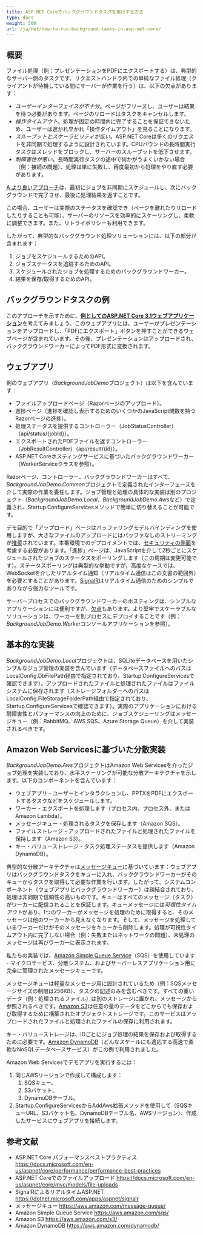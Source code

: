 ```yaml
---
title: ASP.NET Coreでバックグラウンドタスクを実行する方法
type: docs
weight: 300
url: /ja/net/how-to-run-background-tasks-in-asp-net-core/
---
```


## **概要**
ファイル処理（例：プレゼンテーションをPDFにエクスポートする）は、典型的なサーバー側のタスクです。リクエストハンドラ内での単純なファイル処理（クライアントが待機している間にサーバーが作業を行う）は、以下の欠点があります：

- *ユーザーインターフェイスが不十分*。ページがフリーズし、ユーザーは結果を待つ必要があります。ページのリロードはタスクをキャンセルします。
- *操作タイムアウト*。処理が固定の時間内に完了することを保証できないため、ユーザーは遅かれ早かれ「操作タイムアウト」を見ることになります。
- *スループットとスケーラビリティが低い*。ASP.NET Coreは多くのリクエストを非同期で処理するように設計されています。CPUバウンドの長時間実行タスクはスレッドをブロックし、サーバーのスループットを低下させます。
- *耐障害性が悪い*。長時間実行タスクの途中で何かがうまくいかない場合（例：接続の問題）、処理は単に失敗し、再度最初から処理をやり直す必要があります。

[A より良いアプローチ](https://docs.microsoft.com/en-us/aspnet/core/performance/performance-best-practices#complete-long-running-tasks-outside-of-http-requests)は、最初にジョブを非同期にスケジュールし、次にバックグラウンドで完了させ、最後に処理結果を返すことです。

この場合、ユーザーは実際のステータスを確認でき（ページを離れたりリロードしたりすることも可能）、サーバーのリソースを効率的にスケーリングし、柔軟に調整できます。また、リトライポリシーも利用できます。

したがって、典型的なバックグラウンド処理ソリューションには、以下の部分が含まれます：
1. ジョブをスケジュールするためのAPI。
2. ジョブステータスを追跡するためのAPI。
3. スケジュールされたジョブを処理するためのバックグラウンドワーカー。
4. 結果を保存/取得するためのAPI。

## **バックグラウンドタスクの例**
このアプローチを示すために、[**例としてのASP.NET Core 3.1ウェブアプリケーション**](https://wiki.lutsk.dynabic.com/download/Aspose%20Slides/slidesnet/Discussion%20on%20Russian/Issues/Platform%20specific/How%20to%20run%20Background%20Tasks%20in%20ASP.NET%20Core/WebHome/BackgroundJobDemo.zip?rev=1.1)を考えてみましょう。このウェブアプリには、ユーザーがプレゼンテーションをアップロードし、「PDFにエクスポート」ボタンを押すことができるウェブページが含まれています。その後、プレゼンテーションはアップロードされ、バックグラウンドワーカーによってPDF形式に変換されます。

## **ウェブアプリ**
例のウェブアプリ（*BackgroundJobDemo*プロジェクト）は以下を含んでいます：

- ファイルアップロードページ（Razorページのアップロード）。
- 進捗ページ（進捗を確認し表示するためのいくつかのJavaScript関数を持つRazorページの進捗）。
- 処理ステータスを提供するコントローラー（JobStatusController）（api/status/{jobId}）。
- エクスポートされたPDFファイルを返すコントローラー（JobResultController）（api/result/{id}）。
- ASP.NET Coreホスティングサービスに基づいたバックグラウンドワーカー（WorkerServiceクラスを参照）。

Razorページ、コントローラー、バックグラウンドワーカーはすべて、*BackgroundJobDemo.Common*プロジェクトで定義されたインターフェースを介して実際の作業を委任します。ジョブ管理と処理の具体的な実装は別のプロジェクト（*BackgroundJobDemo.Local*、*BackgroundJobDemo.Aws*など）で定義され、Startup.ConfigureServicesメソッドで簡単に切り替えることが可能です。

デモ目的で「アップロード」ページはバッファリングモデルバインディングを使用しますが、大きなファイルのアップロードにはバッファなしのストリーミングが[推奨](https://docs.microsoft.com/en-us/aspnet/core/mvc/models/file-uploads)されています。本番環境でのデプロイメントでは、[セキュリティの側面](https://docs.microsoft.com/en-us/aspnet/core/mvc/models/file-uploads#security-considerations)を考慮する必要があります。「進捗」ページは、JavaScriptを介して2秒ごとにスケジュールされたジョブのステータスをポーリングします（この周期は変更可能です）。ステータスポーリングは典型的な挙動ですが、高度なケースでは、WebSocketを介したリアルタイム通知（リアルタイム通信はこの文書の範囲外）を必要とすることがあります。[SignalR](https://dotnet.microsoft.com/apps/aspnet/signalr)はリアルタイム通信のためのシンプルでありながら強力なツールです。

サーバープロセスでのバックグラウンドワーカーのホスティングは、シンプルなアプリケーションには便利ですが、[欠点](https://haacked.com/archive/2011/10/16/the-dangers-of-implementing-recurring-background-tasks-in-asp-net.aspx)もあります。より堅牢でスケーラブルなソリューションは、ワーカーを別プロセスにデプロイすることです（例：*BackgroundJobDemo.Worker*コンソールアプリケーションを参照）。

## **基本的な実装**
*BackgroundJobDemo.Local*プロジェクトは、SQLiteデータベースを用いたシンプルなジョブ管理の実装を含んでいます（データベースファイルへのパスはLocalConfig.DbFilePath経由で指定されており、Startup.ConfigureServicesで確認できます）。アップロードされたファイルと処理されたファイルはファイルシステムに保存されます（ストレージフォルダーへのパスはLocalConfig.FileStorageFolderPath経由で指定されており、Startup.ConfigureServicesで確認できます）。実際のアプリケーションにおける耐障害性とパフォーマンスの向上のために、ジョブスケジューリングはメッセージキュー（例：RabbitMQ、AWS SQS、Azure Storage Queue）を介して実装されるべきです。

## **Amazon Web Servicesに基づいた分散実装**
*BackgroundJobDemo.Aws*プロジェクトはAmazon Web Servicesを介ったジョブ処理を実装しており、水平スケーリングが可能な分散アーキテクチャを示します。以下のコンポーネントを含んでいます：

- ウェブアプリ - ユーザーとインタラクションし、PPTXをPDFにエクスポートするタスクなどをスケジュールします。
- ワーカー - エクスポートを処理します（プロセス内、プロセス外、またはAmazon Lambda）。
- メッセージキュー - 処理されるタスクを保存します（Amazon SQS）。
- ファイルストレージ - アップロードされたファイルと処理されたファイルを保持します（Amazon S3）。
- キー・バリューストレージ - タスク処理ステータスを提供します（Amazon DynamoDB）。

典型的な分散アーキテクチャは[メッセージキュー](https://aws.amazon.com/message-queue/)に基づいています：ウェブアプリはバックグラウンドタスクをキューに入れ、バックグラウンドワーカーがそのキューからタスクを取得して必要な作業を行います。したがって、システムコンポーネント（ウェブアプリとバックグラウンドワーカー）は疎結合されており、処理は非同期で信頼性の高いものです。キューはすべてのメッセージ（タスク）がワーカーに配信されることを保証します。キューメッセージには*可視性タイムアウト*があり、1つのワーカーがメッセージを処理のために取得すると、そのメッセージは他のワーカーから見えなくなります。そして、メッセージを処理しているワーカーだけがそのメッセージをキューから削除します。処理が可視性タイムアウト内に完了しない場合（例：失敗またはネットワークの問題）、未処理のメッセージは再びワーカーに表示されます。

私たちの実装では、[Amazon Simple Queue Service](https://aws.amazon.com/sqs/)（SQS）を使用しています - マイクロサービス、分散システム、およびサーバーレスアプリケーション用に完全に管理されたメッセージキューです。

メッセージキューは軽量なメッセージ用に設計されているため（例：SQSメッセージサイズの制限は256KB）、タスクの記述のみを含むべきです。すべての重いデータ（例：処理されるファイル）は別のストレージに置かれ、メッセージから参照されるべきです。[Amazon S3](https://aws.amazon.com/s3/)は任意の量のデータをどこからでも保存および取得するために構築されたオブジェクトストレージです。このサービスはアップロードされたファイルと処理されたファイルの保存に利用されます。

キー・バリューストレージは、IDごとにジョブ処理の結果を保存および取得するために必要です。[Amazon DynamoDB](https://aws.amazon.com/dynamodb/)（どんなスケールにも適応する高速で柔軟なNoSQLデータベースサービス）がこの例で利用されました。

Amazon Web Servicesでデモアプリを実行するには：

1. 同じAWSリージョンで作成して構成します：
   1. SQSキュー、
   1. S3バケット、
   1. DynamoDBテーブル。
1. Startup.ConfigureServicesからAddAws拡張メソッドを使用して（SQSキューURL、S3バケット名、DynamoDBテーブル名、AWSリージョン）、作成したサービスにウェブアプリを接続します。

## **参考文献**
- ASP.NET Core パフォーマンスベストプラクティス <https://docs.microsoft.com/en-us/aspnet/core/performance/performance-best-practices>
- ASP.NET Coreでのファイルアップロード <https://docs.microsoft.com/en-us/aspnet/core/mvc/models/file-uploads>
- SignalRによるリアルタイムASP.NET <https://dotnet.microsoft.com/apps/aspnet/signalr>
- メッセージキュー <https://aws.amazon.com/message-queue/>
- Amazon Simple Queue Service <https://aws.amazon.com/sqs/>
- Amazon S3 <https://aws.amazon.com/s3/>
- Amazon DynamoDB <https://aws.amazon.com/dynamodb/>